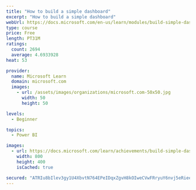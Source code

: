 ```yaml
---
title: "How to build a simple dashboard"
excerpt: "How to build a simple dashboard"
webUrl: https://docs.microsoft.com/en-us/learn/modules/build-simple-dashboard/
type: course
price: Free
length: PT31M
ratings:
  count: 2694
  average: 4.6933928
heat: 53

provider:
  name: Microsoft Learn
  domain: microsoft.com
  images:
    - url: /assets/images/organizations/microsoft.com-50x50.jpg
      width: 50
      height: 50

levels:
  - Beginner

topics:
  - Power BI

images:
  - url: https://docs.microsoft.com/learn/achievements/build-simple-dashboard-social.png
    width: 800
    height: 400
    isCached: true

secured: "ATRIu8bIlev3gy1U4XbvtN764EPeIDqxZgvH8kOIweCVwFRryuY6nvj5eRieeUPbw73vPigV56TwswqgfbNi6r0cuSMcye4gberKBd8RqX52sOi1DiyVTUr7n/w3drrVeNMHD5iVhRBPmsF6hZHSKWE67do9FT2pYN+j8DFGHE3ScQj67GPU/gyBP3FKKDkSQZKQeCoSHHkZH8x47EwTkMDsb2tSOoDbm/ZAu+jv5lgDa8SLfVliGisigLJOUDx1dh4OwdBI6ygp3Vz6wP8DhXmBZ+MgF2EeM05iEvjiMIq1c5+RyQn8ppgjbQ2XnMrXhP/k7EFcijRqAuLQWOTExirwvkQuQWiOj/wP5TchkMuy6K0+kznCjwwv60DrgISDf5JY5X4yqmHDdUPe9eDyGgzraKCoaTio7qbeXED8hkk=;mCHRXRkWCEGZmYoD+n3v1Q=="
---
```


